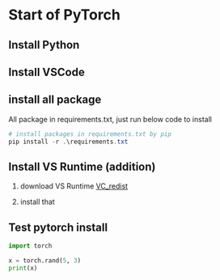 # Start of PyTorch

## Install Python

## Install VSCode

## install all package

All package in requirements.txt, just run below code to install

```PowerShell
# install packages in requirements.txt by pip
pip install -r .\requirements.txt
```

## Install VS Runtime (addition)

1. download VS Runtime [VC_redist](https://download.visualstudio.microsoft.com/download/pr/d60aa805-26e9-47df-b4e3-cd6fcc392333/7D7105C52FCD6766BEEE1AE162AA81E278686122C1E44890712326634D0B055E/VC_redist.x64.exe)

2. install that

## Test pytorch install
```python
import torch

x = torch.rand(5, 3)
print(x)
```